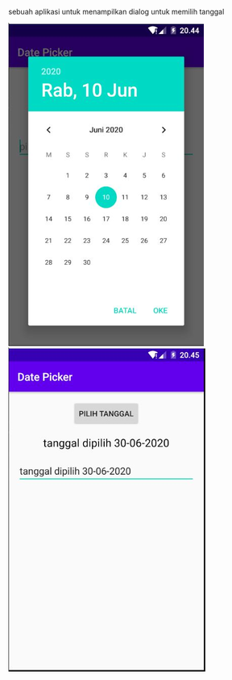 sebuah aplikasi untuk menampilkan dialog untuk memilih tanggal

![alt text](https://github.com/deniace/DatePicker/blob/master/screenshot/datepicker.JPG?raw=true "screenshoot datepicker")
![alt text](https://github.com/deniace/DatePicker/blob/master/screenshot/datepicker2.JPG?raw=true "screenshoot datepicker")